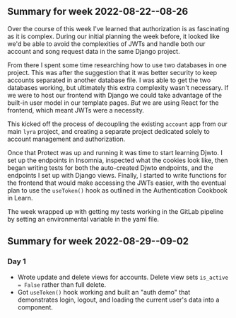 ## Summary for week 2022-08-22--08-26

Over the course of this week I've learned that authorization is as fascinating as it is complex. During our initial planning the week before, it looked like we'd be able to avoid the complexities of JWTs and handle both our account and song request data in the same Django project.

From there I spent some time researching how to use two databases in one project. This was after the suggestion that it was better security to keep accounts separated in another database file. I was able to get the two databases working, but ultimately this extra complexity wasn't necessary. If we were to host our frontend with Django we could take advantage of the built-in user model in our template pages. _But_ we are using React for the frontend, which meant JWTs were a necessity.

This kicked off the process of decoupling the existing `account` app from our main `lyra` project, and creating a separate project dedicated solely to account management and authorization.

Once that Protect was up and running it was time to start learning Djwto. I set up the endpoints in Insomnia, inspected what the cookies look like, then began writing tests for both the auto-created Djwto endpoints, and the endpoints I set up with Django views. Finally, I started to write functions for the frontend that would make accessing the JWTs easier, with the eventual plan to use the `useToken()` hook as outlined in the Authentication Cookbook in Learn.

The week wrapped up with getting my tests working in the GitLab pipeline by setting an environmental variable in the yaml file.

## Summary for week 2022-08-29--09-02

### Day 1

- Wrote update and delete views for accounts. Delete view sets `is_active = False` rather than full delete.
- Got `useToken()` hook working and built an "auth demo" that demonstrates login, logout, and loading the current user's data into a component.
